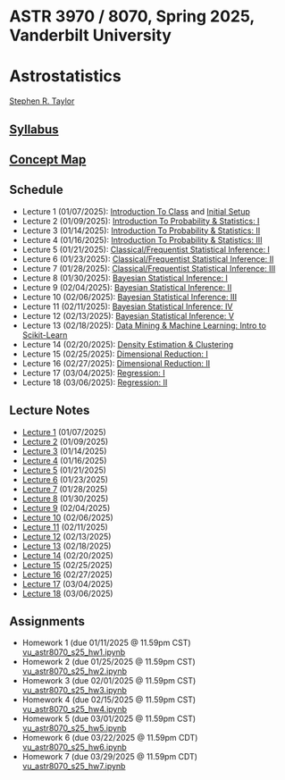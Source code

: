 # ASTR 3970 / 8070, Spring 2025, Vanderbilt University
# Astrostatistics

[Stephen R. Taylor](https://my.vanderbilt.edu/stephentaylor/) 

## [Syllabus](ASTR8070_Syllabus_Spring2025.pdf)
## [Concept Map](ASTR8070__ConceptMap.pdf)

## Schedule

* Lecture 1 (01/07/2025): [Introduction To Class](lectures/Lecture_1a.ipynb) and [Initial Setup](lectures/Lecture_1b.ipynb)
* Lecture 2 (01/09/2025): [Introduction To Probability & Statistics: I](lectures/Lecture_2.ipynb)
* Lecture 3 (01/14/2025): [Introduction To Probability & Statistics: II](lectures/Lecture_3.ipynb)
* Lecture 4 (01/16/2025): [Introduction To Probability & Statistics: III](lectures/Lecture_4.ipynb)
* Lecture 5 (01/21/2025): [Classical/Frequentist Statistical Inference: I](lectures/Lecture_5.ipynb)
* Lecture 6 (01/23/2025): [Classical/Frequentist Statistical Inference: II](lectures/Lecture_6.ipynb)
* Lecture 7 (01/28/2025): [Classical/Frequentist Statistical Inference: III](lectures/Lecture_7.ipynb)
* Lecture 8 (01/30/2025): [Bayesian Statistical Inference: I](lectures/Lecture_8.ipynb)
* Lecture 9 (02/04/2025): [Bayesian Statistical Inference: II](lectures/Lecture_9.ipynb)
* Lecture 10 (02/06/2025): [Bayesian Statistical Inference: III](lectures/Lecture_10.ipynb)
* Lecture 11 (02/11/2025): [Bayesian Statistical Inference: IV](lectures/Lecture_11.ipynb)
* Lecture 12 (02/13/2025): [Bayesian Statistical Inference: V](lectures/Lecture_12.ipynb)
* Lecture 13 (02/18/2025): [Data Mining & Machine Learning: Intro to Scikit-Learn](lectures/Lecture_13.ipynb)
* Lecture 14 (02/20/2025): [Density Estimation & Clustering](lectures/Lecture_14.ipynb)
* Lecture 15 (02/25/2025): [Dimensional Reduction: I](lectures/Lecture_15.ipynb)
* Lecture 16 (02/27/2025): [Dimensional Reduction: II](lectures/Lecture_16.ipynb)
* Lecture 17 (03/04/2025): [Regression: I](lectures/Lecture_17.ipynb)
* Lecture 18 (03/06/2025): [Regression: II](lectures/Lecture_18.ipynb)
<!-- * Lecture 19 (03/21/2025): [Classification: I](lectures/Lecture_19.ipynb) -->
<!-- * Lecture 20 (03/26/2025): [Classification: II](lectures/Lecture_20.ipynb) -->
<!-- * Lecture 21 (04/02/2025): [Deep Learning: I](lectures/Lecture_21.ipynb) -->
<!-- * Lecture 22 (04/04/2025): [Deep Learning: II](lectures/Lecture_22.ipynb) -->
<!-- * Lecture 23 (04/09/2025): [Time Series Analysis: I](lectures/Lecture_23.ipynb) -->
<!-- * Lecture 24 (04/16/2025): [Time Series Analysis: II](lectures/Lecture_24.ipynb) -->

## Lecture Notes

* [Lecture 1](lectures/notes/Lecture%201.pdf) (01/07/2025)
* [Lecture 2](lectures/notes/Lecture%202.pdf) (01/09/2025)
* [Lecture 3](lectures/notes/Lecture%203.pdf) (01/14/2025)
* [Lecture 4](lectures/notes/Lecture%204.pdf) (01/16/2025)
* [Lecture 5](lectures/notes/Lecture%205.pdf) (01/21/2025)
* [Lecture 6](lectures/notes/Lecture%206.pdf) (01/23/2025)
* [Lecture 7](lectures/notes/Lecture%207.pdf) (01/28/2025)
* [Lecture 8](lectures/notes/Lecture%208.pdf) (01/30/2025)
* [Lecture 9](lectures/notes/Lecture%209.pdf) (02/04/2025)
* [Lecture 10](lectures/notes/Lecture%2010.pdf) (02/06/2025)
* [Lecture 11](lectures/notes/Lecture%2011.pdf) (02/11/2025)
* [Lecture 12](lectures/notes/Lecture%2012.pdf) (02/13/2025)
* [Lecture 13](lectures/notes/Lecture%2013.pdf) (02/18/2025)
* [Lecture 14](lectures/notes/Lecture%2014.pdf) (02/20/2025)
* [Lecture 15](lectures/notes/Lecture%2015.pdf) (02/25/2025)
* [Lecture 16](lectures/notes/Lecture%2016.pdf) (02/27/2025)
* [Lecture 17](lectures/notes/Lecture%2017.pdf) (03/04/2025)
* [Lecture 18](lectures/notes/Lecture%2018.pdf) (03/06/2025)
<!-- * [Lecture 19](lectures/notes/Lecture%2019.pdf) (03/21/2025) -->
<!-- * [Lecture 20](lectures/notes/Lecture%2020.pdf) (03/26/2025) -->
<!-- * [Lecture 21](lectures/notes/Lecture%2021.pdf) (04/02/2025) -->
<!-- * [Lecture 22](lectures/notes/Lecture%2022.pdf) (04/04/2025) -->
<!-- * [Lecture 23](lectures/notes/Lecture%2023.pdf) (04/09/2025) -->
<!-- * [Lecture 24](lectures/notes/Lecture%2024.pdf) and [Time-series Wrap-up](lectures/notes/Time%20Series%20Wrap-up.pdf) (04/16/2025) -->


## Assignments

* Homework 1 (due 01/11/2025 @ 11.59pm CST) [vu_astr8070_s25_hw1.ipynb](coursework/homeworks/vu_astr8070_s25_hw1.ipynb)
* Homework 2 (due 01/25/2025 @ 11.59pm CST) [vu_astr8070_s25_hw2.ipynb](coursework/homeworks/vu_astr8070_s25_hw2.ipynb)
* Homework 3 (due 02/01/2025 @ 11.59pm CST) [vu_astr8070_s25_hw3.ipynb](coursework/homeworks/vu_astr8070_s25_hw3.ipynb)
* Homework 4 (due 02/15/2025 @ 11.59pm CST) [vu_astr8070_s25_hw4.ipynb](coursework/homeworks/vu_astr8070_s25_hw4.ipynb)
* Homework 5 (due 03/01/2025 @ 11.59pm CST) [vu_astr8070_s25_hw5.ipynb](coursework/homeworks/vu_astr8070_s25_hw5.ipynb)
* Homework 6 (due 03/22/2025 @ 11.59pm CDT) [vu_astr8070_s25_hw6.ipynb](coursework/homeworks/vu_astr8070_s25_hw6.ipynb)
* Homework 7 (due 03/29/2025 @ 11.59pm CDT) [vu_astr8070_s25_hw7.ipynb](coursework/homeworks/vu_astr8070_s25_hw7.ipynb)
<!-- * Homework 8 (due 04/06/2025 @ 11.59pm CDT) [vu_astr8070_s25_hw8.ipynb](coursework/homeworks/vu_astr8070_s25_hw8.ipynb) -->
<!-- * Homework 9 (due 04/15/2025 @ 11.59pm CDT) [vu_astr8070_s25_hw9.ipynb](coursework/homeworks/vu_astr8070_s25_hw9.ipynb) -->
